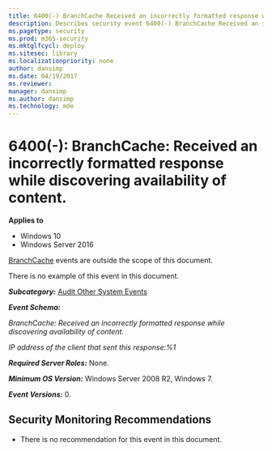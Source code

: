 ```yaml
---
title: 6400(-) BranchCache Received an incorrectly formatted response while discovering availability of content. (Windows 10)
description: Describes security event 6400(-) BranchCache Received an incorrectly formatted response while discovering availability of content.
ms.pagetype: security
ms.prod: m365-security
ms.mktglfcycl: deploy
ms.sitesec: library
ms.localizationpriority: none
author: dansimp
ms.date: 04/19/2017
ms.reviewer: 
manager: dansimp
ms.author: dansimp
ms.technology: mde
---
```


# 6400(-): BranchCache: Received an incorrectly formatted response while discovering availability of content.

**Applies to**
-   Windows 10
-   Windows Server 2016


[BranchCache](/previous-versions/windows/it-pro/windows-server-2012-R2-and-2012/jj127252(v=ws.11)) events are outside the scope of this document.

There is no example of this event in this document.

***Subcategory:***&nbsp;[Audit Other System Events](audit-other-system-events.md)

***Event Schema:***

*BranchCache: Received an incorrectly formatted response while discovering availability of content.*

*IP address of the client that sent this response:%1*

***Required Server Roles:*** None.

***Minimum OS Version:*** Windows Server 2008 R2, Windows 7.

***Event Versions:*** 0.

## Security Monitoring Recommendations

-   There is no recommendation for this event in this document.